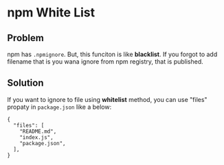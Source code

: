 # npm White List

## Problem
npm has `.npmignore`. But, this funciton is like **blacklist**. If you forgot to add filename that is you wana ignore from npm registry, that is published.

## Solution
If you want to ignore to file using **whitelist** method, you can use "files" propaty in `package.json` like a below:

```
{
  "files": [
    "README.md",
    "index.js",
    "package.json",
  ],
}
```


